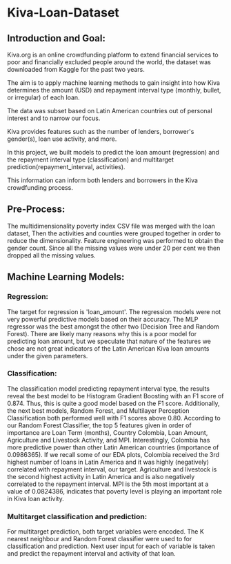 # Kiva-Loan-Dataset

## Introduction and Goal:

Kiva.org is an online crowdfunding platform to extend financial services to poor and financially excluded people around the world, the dataset was downloaded from Kaggle for the past two years.

The aim is to apply machine learning methods to gain insight into how Kiva determines the amount (USD) and repayment interval type (monthly, bullet, or irregular) of each loan. 

The data was subset based on Latin American countries out of personal interest and to narrow our focus.

 Kiva provides features such as the number of lenders, borrower's gender(s), loan use activity, and more. 

In this project, we built models to predict the loan amount (regression) and the repayment interval type (classification) and multitarget prediction(repayment_interval, activities). 

This information can inform both lenders and borrowers in the Kiva crowdfunding process. 


## Pre-Process:

The multidimensionality poverty index CSV file was merged with the loan dataset, Then the activities and counties were grouped together in order to reduce the dimensionality. Feature engineering was performed to obtain the gender count. Since all the missing values were under 20 per cent we then dropped all the missing values. 



## Machine Learning Models:

### Regression: 

The target for regression is 'loan_amount'. The regression models were not very powerful predictive models based on their accuracy. The MLP regressor was the best amongst the other two (Decision Tree and Random Forest). There are likely many reasons why this is a poor model for predicting loan amount, but we speculate that nature of the features we chose are not great indicators of the Latin American Kiva loan amounts under the given parameters.


### Classification:

The classification model predicting repayment interval type, the results reveal the best model to be Histogram Gradient Boosting with an F1 score of 0.874. Thus, this is quite a good model based on the F1 score. Additionally, the next best models, Random Forest, and Multilayer Perception Classification both performed well with F1 scores above 0.80. According to our Random Forest Classifier, the top 5 features given in order of importance are Loan Term (months), Country Colombia, Loan Amount, Agriculture and Livestock Activity, and MPI. Interestingly, Colombia has more predictive power than other Latin American countries (importance of 0.0986365). If we recall some of our EDA plots, Colombia received the 3rd highest number of loans in Latin America and it was highly (negatively) correlated with repayment interval, our target. Agriculture and livestock is the second highest activity in Latin America and is also negatively correlated to the repayment interval. MPI is the 5th most important at a value of 0.0824386, indicates that poverty level is playing an important role in Kiva loan activity.


### Multitarget classification and prediction:

For multitarget prediction, both target variables were encoded. The K nearest neighbour and Random Forest classifier were used to for classification and prediction. Next user input for each of variable is taken and predict the repayment interval and activity of that loan. 
